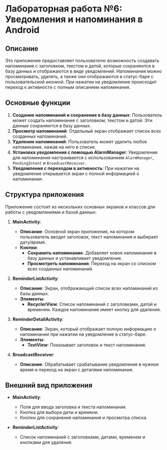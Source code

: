 # Лабораторная работа №6: Уведомления и напоминания в Android

## Описание
Это приложение предоставляет пользователю возможность создавать напоминания с заголовком, текстом и датой, которые сохраняются в базу данных и отображаются в виде уведомлений. Напоминания можно просматривать, удалять, а также они отображаются в статус-баре с пользовательской иконкой. При нажатии на уведомление происходит переход к активности с полным описанием напоминания.

## Основные функции

1. **Создание напоминаний и сохранение в базу данных**: Пользователь может создать напоминание с заголовком, текстом и датой. Эти данные сохраняются в базу данных.
2. **Просмотр напоминаний**: Отдельный экран отображает список всех созданных напоминаний.
3. **Удаление напоминаний**: Пользователь может удалить любое напоминание, нажав на него в списке.
4. **Установка уведомления с помощью AlarmManager**: Уведомление для напоминания настраивается с использованием `AlarmManager`, `PendingIntent` и `BroadcastReceiver`.
5. **Уведомления с переходом в активность**: При нажатии на уведомление открывается экран с полной информацией о напоминании.

## Структура приложения

Приложение состоит из нескольких основных экранов и классов для работы с уведомлениями и базой данных:

1. **MainActivity**:
   - **Описание**: Основной экран приложения, на котором пользователь вводит заголовок, текст напоминания и выбирает дату/время.
   - **Кнопки**:
     - **Сохранить напоминание**: Добавляет новое напоминание в базу данных и устанавливает уведомление.
     - **Просмотреть напоминания**: Переход на экран со списком всех созданных напоминаний.

2. **ReminderListActivity**:
   - **Описание**: Экран, отображающий список всех напоминаний из базы данных.
   - **Элементы**:
     - **RecyclerView**: Список напоминаний с заголовками, датой и временем. Каждое напоминание имеет кнопку для удаления.

3. **ReminderDetailActivity**:
   - **Описание**: Экран, который отображает полную информацию о напоминании при нажатии на уведомление в статус-баре.
   - **Элементы**:
     - **TextView**: Показывает заголовок и текст напоминания.

4. **BroadcastReceiver**:
   - **Описание**: Обрабатывает срабатывание уведомления в нужное время и переход на экран с деталями напоминания.

## Внешний вид приложения

- **MainActivity**:
  - Поля для ввода заголовка и текста напоминания.
  - Кнопка для выбора даты и времени.
  - Кнопки для сохранения напоминания и просмотра списка.

- **ReminderListActivity**:
  - Список напоминаний с заголовками, датами, временем и кнопками для удаления.
